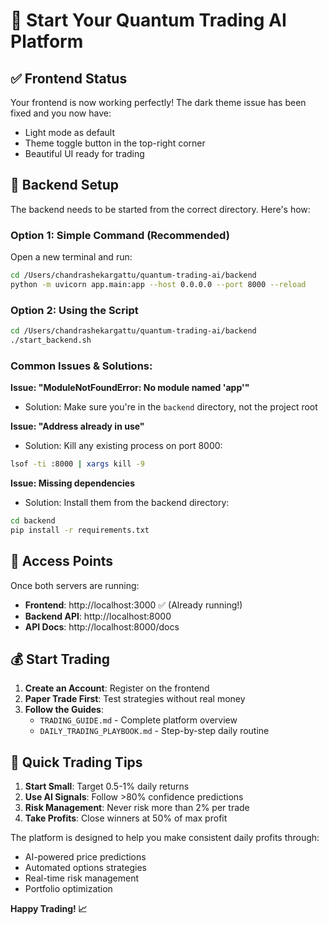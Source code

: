 # 🚀 Start Your Quantum Trading AI Platform

## ✅ Frontend Status
Your frontend is now working perfectly! The dark theme issue has been fixed and you now have:
- Light mode as default
- Theme toggle button in the top-right corner
- Beautiful UI ready for trading

## 🔧 Backend Setup

The backend needs to be started from the correct directory. Here's how:

### Option 1: Simple Command (Recommended)
Open a new terminal and run:
```bash
cd /Users/chandrashekargattu/quantum-trading-ai/backend
python -m uvicorn app.main:app --host 0.0.0.0 --port 8000 --reload
```

### Option 2: Using the Script
```bash
cd /Users/chandrashekargattu/quantum-trading-ai/backend
./start_backend.sh
```

### Common Issues & Solutions:

**Issue: "ModuleNotFoundError: No module named 'app'"**
- Solution: Make sure you're in the `backend` directory, not the project root

**Issue: "Address already in use"**
- Solution: Kill any existing process on port 8000:
```bash
lsof -ti :8000 | xargs kill -9
```

**Issue: Missing dependencies**
- Solution: Install them from the backend directory:
```bash
cd backend
pip install -r requirements.txt
```

## 📍 Access Points

Once both servers are running:
- **Frontend**: http://localhost:3000 ✅ (Already running!)
- **Backend API**: http://localhost:8000
- **API Docs**: http://localhost:8000/docs

## 💰 Start Trading

1. **Create an Account**: Register on the frontend
2. **Paper Trade First**: Test strategies without real money
3. **Follow the Guides**:
   - `TRADING_GUIDE.md` - Complete platform overview
   - `DAILY_TRADING_PLAYBOOK.md` - Step-by-step daily routine

## 🎯 Quick Trading Tips

1. **Start Small**: Target 0.5-1% daily returns
2. **Use AI Signals**: Follow >80% confidence predictions
3. **Risk Management**: Never risk more than 2% per trade
4. **Take Profits**: Close winners at 50% of max profit

The platform is designed to help you make consistent daily profits through:
- AI-powered price predictions
- Automated options strategies
- Real-time risk management
- Portfolio optimization

**Happy Trading! 📈**

